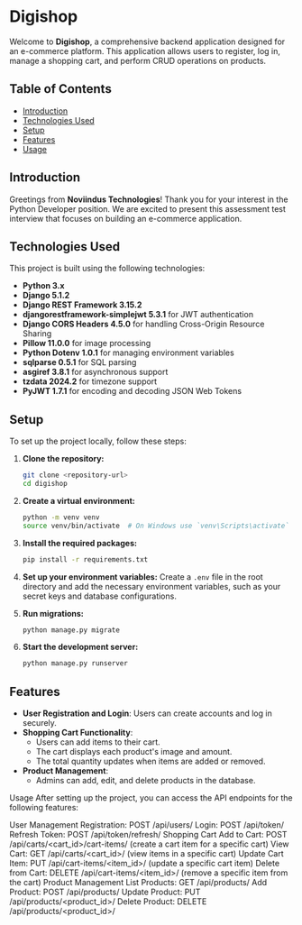 # Digishop

Welcome to **Digishop**, a comprehensive backend application designed for an e-commerce platform. This application allows users to register, log in, manage a shopping cart, and perform CRUD operations on products. 

## Table of Contents

- [Introduction](#introduction)
- [Technologies Used](#technologies-used)
- [Setup](#setup)
- [Features](#features)
- [Usage](#usage)

## Introduction

Greetings from **Noviindus Technologies**! Thank you for your interest in the Python Developer position. We are excited to present this assessment test interview that focuses on building an e-commerce application.

## Technologies Used

This project is built using the following technologies:

- **Python 3.x**
- **Django 5.1.2**
- **Django REST Framework 3.15.2**
- **djangorestframework-simplejwt 5.3.1** for JWT authentication
- **Django CORS Headers 4.5.0** for handling Cross-Origin Resource Sharing
- **Pillow 11.0.0** for image processing
- **Python Dotenv 1.0.1** for managing environment variables
- **sqlparse 0.5.1** for SQL parsing
- **asgiref 3.8.1** for asynchronous support
- **tzdata 2024.2** for timezone support
- **PyJWT 1.7.1** for encoding and decoding JSON Web Tokens

## Setup

To set up the project locally, follow these steps:

1. **Clone the repository:**
   ```bash
   git clone <repository-url>
   cd digishop


2. **Create a virtual environment:**
   ```bash
   python -m venv venv
   source venv/bin/activate  # On Windows use `venv\Scripts\activate`
   ```

3. **Install the required packages:**
   ```bash
   pip install -r requirements.txt
   ```

4. **Set up your environment variables:**
   Create a `.env` file in the root directory and add the necessary environment variables, such as your secret keys and database configurations.

5. **Run migrations:**
   ```bash
   python manage.py migrate
   ```

6. **Start the development server:**
   ```bash
   python manage.py runserver
   ```

## Features

- **User Registration and Login**: Users can create accounts and log in securely.
- **Shopping Cart Functionality**:
  - Users can add items to their cart.
  - The cart displays each product's image and amount.
  - The total quantity updates when items are added or removed.
- **Product Management**:
  - Admins can add, edit, and delete products in the database.

Usage
After setting up the project, you can access the API endpoints for the following features:

User Management
Registration: POST /api/users/
Login: POST /api/token/
Refresh Token: POST /api/token/refresh/
Shopping Cart
Add to Cart: POST /api/carts/<cart_id>/cart-items/ (create a cart item for a specific cart)
View Cart: GET /api/carts/<cart_id>/ (view items in a specific cart)
Update Cart Item: PUT /api/cart-items/<item_id>/ (update a specific cart item)
Delete from Cart: DELETE /api/cart-items/<item_id>/ (remove a specific item from the cart)
Product Management
List Products: GET /api/products/
Add Product: POST /api/products/
Update Product: PUT /api/products/<product_id>/
Delete Product: DELETE /api/products/<product_id>/

